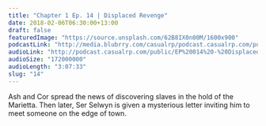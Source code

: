 ```yaml
---
title: "Chapter 1 Ep. 14 | Displaced Revenge"
date: 2018-02-06T06:30:00+13:00
draft: false
featuredImage: "https://source.unsplash.com/62B8IX0n00M/1600x900"
podcastLink: "http://media.blubrry.com/casualrp/podcast.casualrp.com/public/EP%20014%20-%20Displaced%20Revenge.mp3"
audioLink: "http://podcast.casualrp.com/public/EP%20014%20-%20Displaced%20Revenge.mp3"
audioSize: "172000000"
audioLength: "3:07:33"
slug: "14"
---
```


Ash and Cor spread the news of discovering slaves in the hold of the Marietta. Then later, Ser Selwyn is given a mysterious letter inviting him to meet someone on the edge of town.
